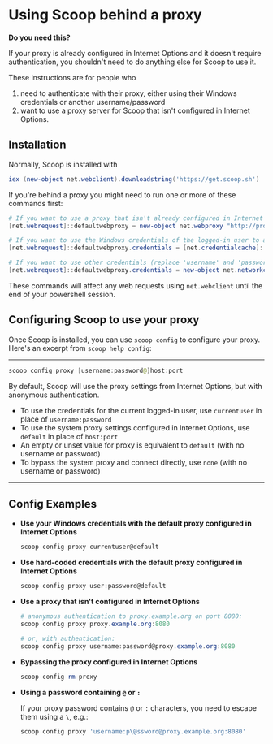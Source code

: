 # Using Scoop behind a proxy

**Do you need this?**

If your proxy is already configured in Internet Options and it doesn't require authentication, you shouldn't need to do anything else for Scoop to use it.

These instructions are for people who

1. need to authenticate with their proxy, either using their Windows credentials or another username/password
2. want to use a proxy server for Scoop that isn't configured in Internet Options.

## Installation

Normally, Scoop is installed with

```powershell
iex (new-object net.webclient).downloadstring('https://get.scoop.sh')
```

If you're behind a proxy you might need to run one or more of these commands first:

```powershell
# If you want to use a proxy that isn't already configured in Internet Options
[net.webrequest]::defaultwebproxy = new-object net.webproxy "http://proxy.example.org:8080"

# If you want to use the Windows credentials of the logged-in user to authenticate with your proxy
[net.webrequest]::defaultwebproxy.credentials = [net.credentialcache]::defaultcredentials

# If you want to use other credentials (replace 'username' and 'password')
[net.webrequest]::defaultwebproxy.credentials = new-object net.networkcredential 'username', 'password'
```

These commands will affect any web requests using `net.webclient` until the end of your powershell session.

## Configuring Scoop to use your proxy

Once Scoop is installed, you can use `scoop config` to configure your proxy. Here's an excerpt from `scoop help config`:

---

```powershell
scoop config proxy [username:password@]host:port
```

By default, Scoop will use the proxy settings from Internet Options, but with anonymous authentication.

* To use the credentials for the current logged-in user, use `currentuser` in place of `username:password`
* To use the system proxy settings configured in Internet Options, use `default` in place of `host:port`
* An empty or unset value for proxy is equivalent to `default` (with no username or password)
* To bypass the system proxy and connect directly, use `none` (with no username or password)

---

## Config Examples

* **Use your Windows credentials with the default proxy configured in Internet Options**

  ```powershell
  scoop config proxy currentuser@default
  ```

* **Use hard-coded credentials with the default proxy configured in Internet Options**

  ```powershell
  scoop config proxy user:password@default
  ```

* **Use a proxy that isn't configured in Internet Options**

  ```powershell
  # anonymous authentication to proxy.example.org on port 8080:
  scoop config proxy proxy.example.org:8080

  # or, with authentication:
  scoop config proxy username:password@proxy.example.org:8080
  ```

* **Bypassing the proxy configured in Internet Options**

  ```powershell
  scoop config rm proxy
  ```

* **Using a password containing `@` or `:`**

  If your proxy password contains `@` or `:` characters, you need to escape them using a `\`, e.g.:

  ```powershell
  scoop config proxy 'username:p\@ssword@proxy.example.org:8080'
  ```
